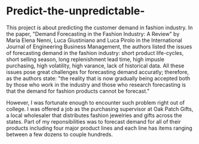 # Predict-the-unpredictable-
This project is about predicting the customer demand in fashion industry. In the paper, "Demand Forecasting in the Fashion Industry: A Review" by Maria Elena Nenni, Luca Giustiniano and Luca Pirolo in the International Journal of Engineering Business Management, the authors listed the issues of forecasting demand in the fashion industry: short product life-cycles, short selling season, long replenishment lead time, high impusle purchasing, high volatility, high varance, lack of historical data. All these issues pose great challenges for forecasting demand accuratly; therefore, as the authors state: "the reality that is now gradually being accepted both by those who work in the industry and those who research forecasting is that the demand for fashion products cannot be forecast."  

However, I was fortunate enough to encounter such problem right out of college. I was offered a job as the purchasing supervisor at Oak Patch Gifts, a local wholesaler that distributes fashion jewelries and gifts across the states. Part of my reponsibilities was to forecast demand for all of their products including four major product lines and each line has items ranging between a few dozens to couple hundreds. 



 


